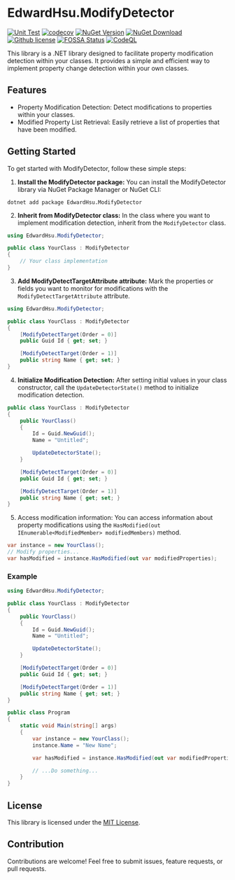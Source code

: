 EdwardHsu.ModifyDetector
=====
[![Unit Test](https://github.com/XuPeiYao/EdwardHsu.ModifyDetector/actions/workflows/unit-test.yaml/badge.svg)](https://github.com/XuPeiYao/EdwardHsu.ModifyDetector/actions/workflows/unit-test.yaml)
[![codecov](https://codecov.io/gh/XuPeiYao/EdwardHsu.ModifyDetector/graph/badge.svg?token=CPJJI7Q7NV)](https://codecov.io/gh/XuPeiYao/EdwardHsu.ModifyDetector)
[![NuGet Version](https://img.shields.io/nuget/v/EdwardHsu.ModifyDetector.svg)]((https://www.nuget.org/packages/EdwardHsu.ModifyDetector/))
[![NuGet Download](https://img.shields.io/nuget/dt/EdwardHsu.ModifyDetector.svg)](https://www.nuget.org/packages/EdwardHsu.ModifyDetector/)
[![Github license](https://img.shields.io/github/license/XuPeiYao/EdwardHsu.ModifyDetector.svg)]((https://www.nuget.org/packages/EdwardHsu.ModifyDetector/))
[![FOSSA Status](https://app.fossa.com/api/projects/git%2Bgithub.com%2FXuPeiYao%2FEdwardHsu.ModifyDetector.svg?type=small)](https://app.fossa.com/projects/git%2Bgithub.com%2FXuPeiYao%2FEdwardHsu.ModifyDetector?ref=badge_small)
[![CodeQL](https://github.com/XuPeiYao/EdwardHsu.ModifyDetector/actions/workflows/github-code-scanning/codeql/badge.svg)](https://github.com/XuPeiYao/EdwardHsu.ModifyDetector/actions/workflows/github-code-scanning/codeql)

This library is a .NET library designed to facilitate property modification detection within your classes. It provides a simple and efficient way to implement property change detection within your own classes.

## Features
* Property Modification Detection: Detect modifications to properties within your classes.
* Modified Property List Retrieval: Easily retrieve a list of properties that have been modified.

## Getting Started
To get started with ModifyDetector, follow these simple steps:

1. **Install the ModifyDetector package:** You can install the ModifyDetector library via NuGet Package Manager or NuGet CLI:

```shell
dotnet add package EdwardHsu.ModifyDetector
```

2. **Inherit from ModifyDetector class:** In the class where you want to implement modification detection, inherit from the `ModifyDetector` class.

```csharp
using EdwardHsu.ModifyDetector;

public class YourClass : ModifyDetector
{
    // Your class implementation
}
```

3. **Add ModifyDetectTargetAttribute attribute:** Mark the properties or fields you want to monitor for modifications with the `ModifyDetectTargetAttribute` attribute.

```csharp
using EdwardHsu.ModifyDetector;

public class YourClass : ModifyDetector
{
    [ModifyDetectTarget(Order = 0)]
    public Guid Id { get; set; } 

    [ModifyDetectTarget(Order = 1)]
    public string Name { get; set; }
}
```

4. **Initialize Modification Detection:** After setting initial values in your class constructor, call the `UpdateDetectorState()` method to initialize modification detection.

```csharp
public class YourClass : ModifyDetector
{
    public YourClass()
    {
        Id = Guid.NewGuid();
        Name = "Untitled";

        UpdateDetectorState();
    }

    [ModifyDetectTarget(Order = 0)]
    public Guid Id { get; set; } 

    [ModifyDetectTarget(Order = 1)]
    public string Name { get; set; }
}
```

5. Access modification information: You can access information about property modifications using the `HasModified(out IEnumerable<ModifiedMember> modifiedMembers)` method.

```csharp
var instance = new YourClass();
// Modify properties...
var hasModified = instance.HasModified(out var modifiedProperties);
```

### Example

```csharp
using EdwardHsu.ModifyDetector;

public class YourClass : ModifyDetector
{
    public YourClass()
    {
        Id = Guid.NewGuid();
        Name = "Untitled";

        UpdateDetectorState();
    }

    [ModifyDetectTarget(Order = 0)]
    public Guid Id { get; set; } 

    [ModifyDetectTarget(Order = 1)]
    public string Name { get; set; }
}

public class Program
{
    static void Main(string[] args)
    {
        var instance = new YourClass();
        instance.Name = "New Name";

        var hasModified = instance.HasModified(out var modifiedProperties);

        // ...Do something...
    }
}
```

## License
This library is licensed under the [MIT License](./LICENSE).

## Contribution
Contributions are welcome! Feel free to submit issues, feature requests, or pull requests.
